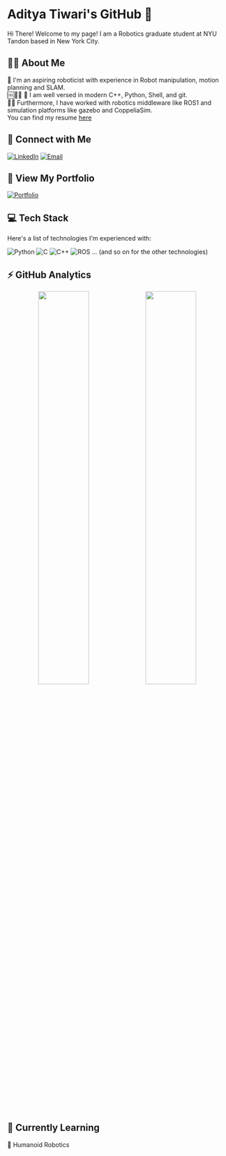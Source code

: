 # Aditya Tiwari's GitHub 👋
Hi There! Welcome to my page! I am a Robotics graduate student at NYU Tandon based in New York City.

## 👨‍💻 About Me 
🤖 I'm an aspiring roboticist with experience in Robot manipulation, motion planning and SLAM.  
🆒🐍🐚 🐙 I am well versed in modern C++, Python, Shell, and git.  
🌵🤖 Furthermore, I have worked with robotics middleware like ROS1 and simulation platforms like gazebo and CoppeliaSim.  
You can find my resume [here](https://1drv.ms/b/s!AsBNdYx8BYsPgaNPYhSbyAbvIGvXqQ?e=R5bzZd)

## 🤝 Connect with Me
[![LinkedIn](https://img.shields.io/badge/LinkedIn-0077B5?style=for-the-badge&logo=linkedin&logoColor=white)](https://www.linkedin.com/in/aditya-tiwari-8802b2236/)
[![Email](https://img.shields.io/badge/Email-D14836?style=for-the-badge&logo=gmail&logoColor=white)](mailto:at5701@nyu.edu)

## 🔭 View My Portfolio
[![Portfolio](https://img.shields.io/badge/Portfolio-00457C?style=for-the-badge&logo=gitbook&logoColor=white)](YOUR_PORTFOLIO_LINK)

## 💻 Tech Stack
Here's a list of technologies I'm experienced with:

![Python](https://img.shields.io/badge/Python-3776AB?style=flat&logo=python&logoColor=white)
![C](https://img.shields.io/badge/C-00599C?style=flat&logo=c&logoColor=white)
![C++](https://img.shields.io/badge/C++-00457C?style=flat&logo=cplusplus&logoColor=white)
![ROS](https://img.shields.io/badge/ROS-22314E?style=flat&logo=ros&logoColor=white)
... (and so on for the other technologies)

## ⚡ GitHub Analytics
<p align="center">
  <img width="48%" src="YOUR_GITHUB_STATS_LINK" />
  <img width="48%" src="YOUR_GITHUB_MOST_USED_LANGUAGES_LINK" />
</p>

## 🌱 Currently Learning
🔢 Humanoid Robotics
